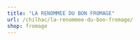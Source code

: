 ```yaml
---
title: "LA RENOMMEE DU BON FROMAGE"
url: /chilhac/la-renommee-du-bon-fromage/
shop: fromage
---
```

